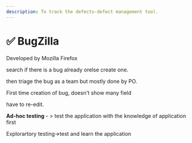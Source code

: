 ```yaml
---
description: To track the defects-defect management tool.
---
```


# ✅ BugZilla

Developed by Mozilla Firefox

search if there is a bug already orelse create one.

then triage the bug as a team but mostly done by PO.

First time creation of bug, doesn't show many field

have to re-edit.

**Ad-hoc testing** - > test the application with the knowledge of application first

Explorartory testing->test and learn the application





